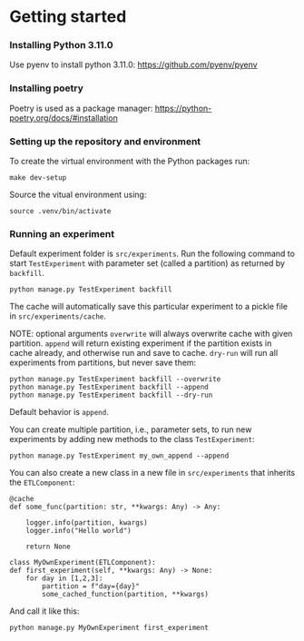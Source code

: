 # Getting started

### Installing Python 3.11.0
Use pyenv to install python 3.11.0: https://github.com/pyenv/pyenv

### Installing poetry
Poetry is used as a package manager: https://python-poetry.org/docs/#installation

### Setting up the repository and environment
To create the virtual environment with the Python packages run:

    make dev-setup

Source the vitual environment using:

    source .venv/bin/activate

### Running an experiment

Default experiment folder is `src/experiments`. Run the following command to start `TestExperiment` with parameter set (called a partition) as returned by `backfill`.

    python manage.py TestExperiment backfill

The cache will automatically save this particular experiment to a pickle file in `src/experiments/cache`.

NOTE: optional arguments `overwrite` will always overwrite cache with given partition. `append` will return existing experiment if the partition exists in cache already, and otherwise run and save to cache. `dry-run` will run all experiments from partitions, but never save them:

    python manage.py TestExperiment backfill --overwrite
    python manage.py TestExperiment backfill --append
    python manage.py TestExperiment backfill --dry-run

Default behavior is `append`.

You can create multiple partition, i.e., parameter sets, to run new experiments by adding new methods to the class `TestExperiment`:

    python manage.py TestExperiment my_own_append --append

You can also create a new class in a new file in `src/experiments` that inherits the `ETLComponent`:

    @cache
    def some_func(partition: str, **kwargs: Any) -> Any:

        logger.info(partition, kwargs)
        logger.info("Hello world")

        return None

    class MyOwnExperiment(ETLComponent):
    def first_experiment(self, **kwargs: Any) -> None:
        for day in [1,2,3]:
            partition = f"day={day}"
            some_cached_function(partition, **kwargs)

And call it like this:

    python manage.py MyOwnExperiment first_experiment
